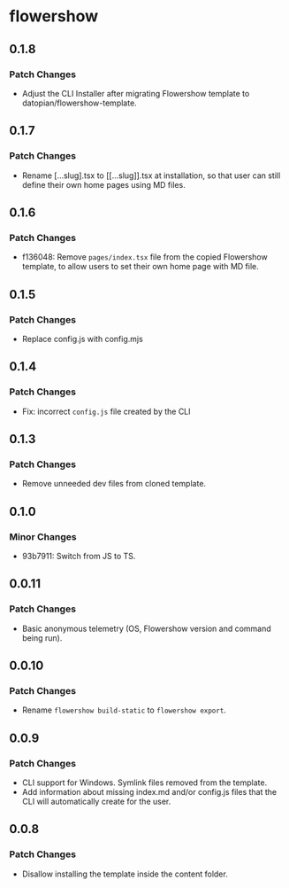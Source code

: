 # flowershow

## 0.1.8

### Patch Changes

- Adjust the CLI Installer after migrating Flowershow template to datopian/flowershow-template.

## 0.1.7

### Patch Changes

- Rename [...slug].tsx to [[...slug]].tsx at installation, so that user can still define their own home pages using MD files.

## 0.1.6

### Patch Changes

- f136048: Remove `pages/index.tsx` file from the copied Flowershow template, to allow users to set their own home page with MD file.

## 0.1.5

### Patch Changes

- Replace config.js with config.mjs

## 0.1.4

### Patch Changes

- Fix: incorrect `config.js` file created by the CLI

## 0.1.3

### Patch Changes

- Remove unneeded dev files from cloned template.

## 0.1.0

### Minor Changes

- 93b7911: Switch from JS to TS.

## 0.0.11

### Patch Changes

- Basic anonymous telemetry (OS, Flowershow version and command being run).

## 0.0.10

### Patch Changes

- Rename `flowershow build-static` to `flowershow export`.

## 0.0.9

### Patch Changes

- CLI support for Windows. Symlink files removed from the template.
- Add information about missing index.md and/or config.js files that the CLI will automatically create for the user.

## 0.0.8

### Patch Changes

- Disallow installing the template inside the content folder.

